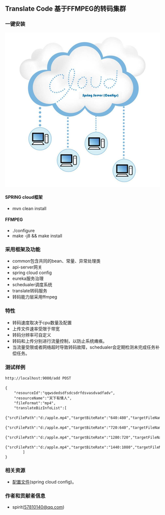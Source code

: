 

## Translate Code   基于FFMPEG的转码集群

### 一键安装

![image](./demo_images/cloud.jpg)
#### SPRING cloud框架

- mvn clean install

#### FFMPEG

- ./configure
- make -j8 && make install

### 采用框架及功能

- common包含共同的bean、常量、异常处理类
- api-server网关
- spring cloud config
- eureka服务治理
- schedualer调度系统
- translate转码服务
- 转码能力层采用ffmpeg

### 特性

- 转码速度取决于cpu数量及配置
- 上传文件速率受限于带宽
- 转码分辨率可自定义
- 转码和上传分别进行流量控制，以防止系统瘫痪。
- 当流量受限或者网络超时导致转码故障，schedualer会定期检测未完成任务补偿任务。


### 测试样例

```
http://localhost:9000/add POST

{
	"resourceId":"qqwsdedsdfsdcsdrfdsvasdvadfadv",
	"resourceName":"天下有情人",
	"fileFormat":"mp4",
	"translateBizInfoList":[
		{"srcFilePath":"d:/apple.mp4","targetBiteRate":"640:480","targetFileName":"apple001.mp4"},
		{"srcFilePath":"d:/apple.mp4","targetBiteRate":"720:640","targetFileName":"apple002.mp4"},
		{"srcFilePath":"d:/apple.mp4","targetBiteRate":"1280:720","targetFileName":"apple003.mp4"},
		{"srcFilePath":"d:/apple.mp4","targetBiteRate":"1440:1080","targetFileName":"apple004.mp4"}
		]
}
```

### 相关资源

- [配置文件](https://github.com/wanghuan578/spring-cloud-config-repos)(spring cloud config)。


### 作者和贡献者信息

- spirit(57810140@qq.com)

